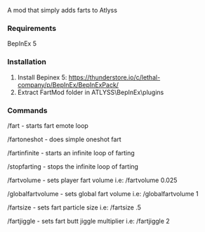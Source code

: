 A mod that simply adds farts to Atlyss

### Requirements
BepInEx 5

### Installation

1. Install Bepinex 5: https://thunderstore.io/c/lethal-company/p/BepInEx/BepInExPack/ 
2. Extract FartMod folder in ATLYSS\BepInEx\plugins

### Commands

/fart - starts fart emote loop

/fartoneshot - does simple oneshot fart

/fartinfinite - starts an infinite loop of farting

/stopfarting - stops the infinite loop of farting

/fartvolume - sets player fart volume i.e: /fartvolume 0.025

/globalfartvolume - sets global fart volume i.e: /globalfartvolume 1

/fartsize - sets fart particle size i.e: /fartsize .5

/fartjiggle - sets fart butt jiggle multiplier i.e: /fartjiggle 2
